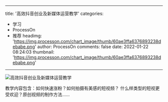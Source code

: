 
---
title: '高效抖音创业及新媒体运营教学'
categories: 
 - 学习
 - ProcessOn
 - 推荐
headimg: 'https://img.processon.com/chart_image/thumb/60ae3ffa6376893238debabe.png'
author: ProcessOn
comments: false
date: 2022-01-22 08:24:03
thumbnail: 'https://img.processon.com/chart_image/thumb/60ae3ffa6376893238debabe.png'
---

<div>   
<img class="thumb" alt="高效抖音创业及新媒体运营教学" src="https://img.processon.com/chart_image/thumb/60ae3ffa6376893238debabe.png" referrerpolicy="no-referrer">
<p>教学内容包含：如何快速涨粉？如何拍摄有美感的短视频？
什么样类型的短视更受欢迎？原创视频的制作方法……</p>  
</div>
            